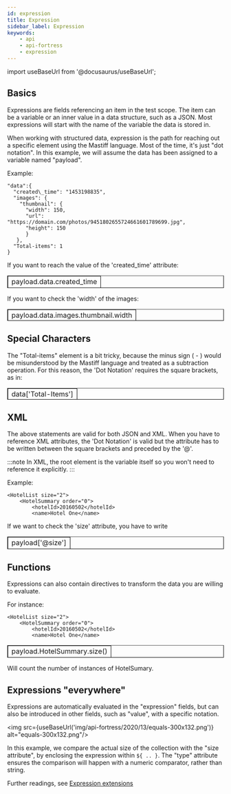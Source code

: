 ```yaml
---
id: expression
title: Expression
sidebar_label: Expression
keywords:
    - api
    - api-fortress
    - expression
---
```


import useBaseUrl from '@docusaurus/useBaseUrl';

## Basics

Expressions are fields referencing an item in the test scope. The item can be a variable or an inner value in a data structure, such as a JSON. Most expressions will start with the name of the variable the data is stored in.

When working with structured data, expression is the path for reaching out a specific element using the Mastiff language. Most of the time, it's just "dot notation". In this example, we will assume the data has been assigned to a variable named "payload".

Example:

```
"data":{
  "created\_time": "1453198835",
  "images": {
    "thumbnail": {
      "width": 150,
      "url": "https://domain.com/photos/9451802655724661601789699.jpg",
      "height": 150
      }
   },
  "Total-items": 1
}
```

If you want to reach the value of the 'created\_time' attribute:

<table style="border-color: #000000; height: 29px;" border="1" width="560" cellspacing="5" cellpadding="5"><tbody><tr><td>payload.data.created_time</td></tr></tbody></table>

If you want to check the 'width' of the images:

<table style="height: 27px; border-color: #000000;" border="1" width="557" cellspacing="5" cellpadding="5"><tbody><tr><td>payload.data.images.thumbnail.width</td></tr></tbody></table>

## Special Characters

The "Total-items" element is a bit tricky, because the minus sign ( - ) would be misunderstood by the Mastiff language and treated as a subtraction operation. For this reason, the 'Dot Notation' requires the square brackets, as in:

<table style="height: 27px; border-color: #000000;" border="1" width="557" cellspacing="5" cellpadding="5"><tbody><tr><td>data['Total-Items']</td></tr></tbody></table>

## XML

The above statements are valid for both JSON and XML. When you have to reference XML attributes, the 'Dot Notation' is valid but the attribute has to be written between the square brackets and preceded by the '@'.

:::note
In XML, the root element is the variable itself so you won't need to reference it explicitly.
:::

Example:

```
<HotelList size="2">
    <HotelSummary order="0">
        <hotelId>20160502</hotelId>
        <name>Hotel One</name>
```

If we want to check the 'size' attribute, you have to write

<table style="border-color: #000000; height: 29px;" border="1" width="560" cellspacing="5" cellpadding="5"><tbody><tr><td>payload['@size']</td></tr></tbody></table>

## Functions

Expressions can also contain directives to transform the data you are willing to evaluate.

For instance:

```
<HotelList size="2">
    <HotelSummary order="0">
        <hotelId>20160502</hotelId>
        <name>Hotel One</name>
```

<table style="border-color: #000000; height: 29px;" border="1" width="560" cellspacing="5" cellpadding="5"><tbody><tr><td>payload.HotelSummary.size()</td></tr></tbody></table>

Will count the number of instances of HotelSumary.

## Expressions "everywhere"

Expressions are automatically evaluated in the "expression" fields, but can also be introduced in other fields, such as "value", with a specific notation.

<img src={useBaseUrl('img/api-fortress/2020/13/equals-300x132.png')} alt="equals-300x132.png"/>

In this example, we compare the actual size of the collection with the "size attribute", by enclosing the expression within `${ .. }`. The "type" attribute ensures the comparison will happen with a numeric comparator, rather than string.

Further readings, see [Expression extensions](/api-testing/reference/expression-language-extensions)